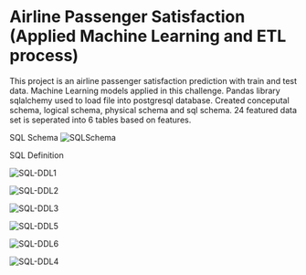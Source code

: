 # Airline Passenger Satisfaction (Applied Machine Learning and ETL process)
This project is an airline passenger satisfaction prediction with train and test data.  Machine Learning models applied in this challenge.
Pandas library sqlalchemy used to load file into postgresql database. Created conceputal schema, logical schema, physical schema and sql schema.  24 featured data set is seperated into 6 tables based on features.

SQL Schema
![SQLSchema](https://user-images.githubusercontent.com/83611005/162544185-3c851de9-ece0-4149-bbec-9ec2bcb4568a.png)

SQL Definition

![SQL-DDL1](https://user-images.githubusercontent.com/83611005/162544204-5892f886-d3b4-4c42-9c1e-8351ac3a8520.png)

![SQL-DDL2](https://user-images.githubusercontent.com/83611005/162544219-eceb0671-ff48-4b14-bc90-b54ef51171b6.png)

![SQL-DDL3](https://user-images.githubusercontent.com/83611005/162544236-ee92ce30-64db-426f-b01f-7d2d642b4d78.png)

![SQL-DDL5](https://user-images.githubusercontent.com/83611005/162591926-a7f95e2d-53b1-4986-904c-b6be1b0d8347.png)

![SQL-DDL6](https://user-images.githubusercontent.com/83611005/162591932-ea5ac6ec-9252-49e7-9bfa-97eddd6c4bcd.png)

![SQL-DDL4](https://user-images.githubusercontent.com/83611005/162544255-6bae50aa-629d-43af-97ba-de8ed8071cc5.png)




